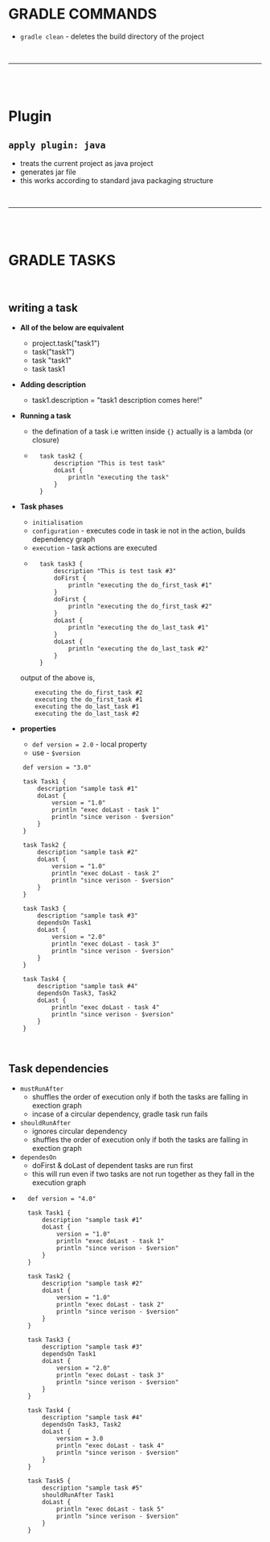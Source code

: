 # GRADLE COMMANDS

* `gradle clean` - deletes the build directory of the project
<br>

---
<br>
<br>

# Plugin

## `apply plugin: java`

* treats the current project as java project
* generates jar file
* this works according to standard java packaging structure
<br>

---
<br>
<br>

# GRADLE TASKS
<br>

## writing a task

* **All of the below are equivalent**
    * project.task("task1")
    * task("task1")
    * task "task1"
    * task task1

* **Adding description**
    * task1.description = "task1 description comes here!"

* **Running a task**
    * the defination of a task i.e written inside `{}` actually is a lambda (or closure)
    * ```
        task task2 {
            description "This is test task"
            doLast {
                println "executing the task"
            }
        }

* **Task phases**
    * `initialisation`
    * `configuration` - executes code in task ie not in the action, builds dependency graph
    * `execution` - task actions are executed
    * ```
        task task3 {
            description "This is test task #3"
            doFirst {
                println "executing the do_first_task #1"
            }
            doFirst {
                println "executing the do_first_task #2"
            }
            doLast {
                println "executing the do_last_task #1"
            }
            doLast {
                println "executing the do_last_task #2"
            }
        }

    output of the above is, 
    ```
        executing the do_first_task #2
        executing the do_first_task #1
        executing the do_last_task #1
        executing the do_last_task #2
    ```

* **properties**
    * `def version = 2.0` - local property
    * use - `$version`

```
    def version = "3.0"

    task Task1 {
        description "sample task #1"
        doLast {
            version = "1.0"
            println "exec doLast - task 1"
            println "since verison - $version"
        }
    }

    task Task2 {
        description "sample task #2"
        doLast {
            version = "1.0"
            println "exec doLast - task 2"
            println "since verison - $version"
        }
    }

    task Task3 {
        description "sample task #3"
        dependsOn Task1
        doLast {
            version = "2.0"
            println "exec doLast - task 3"
            println "since verison - $version"
        }
    }

    task Task4 {
        description "sample task #4"
        dependsOn Task3, Task2
        doLast {
            println "exec doLast - task 4"
            println "since verison - $version"
        }
    }
```

<br>

## Task dependencies

* `mustRunAfter`
    * shuffles the order of execution only if both the tasks are falling in exection graph
    * incase of a circular dependency, gradle task run fails
* `shouldRunAfter`
    * ignores circular dependency
    * shuffles the order of execution only if both the tasks are falling in exection graph
* `dependesOn`
    * doFirst & doLast of dependent tasks are run first
    * this will run even if two tasks are not run together as they fall in the execution graph
* ```
    def version = "4.0"

    task Task1 {
        description "sample task #1"
        doLast {
            version = "1.0"
            println "exec doLast - task 1"
            println "since verison - $version"
        }
    }

    task Task2 {
        description "sample task #2"
        doLast {
            version = "1.0"
            println "exec doLast - task 2"
            println "since verison - $version"
        }
    }

    task Task3 {
        description "sample task #3"
        dependsOn Task1
        doLast {
            version = "2.0"
            println "exec doLast - task 3"
            println "since verison - $version"
        }
    }

    task Task4 {
        description "sample task #4"
        dependsOn Task3, Task2
        doLast {
            version = 3.0
            println "exec doLast - task 4"
            println "since verison - $version"
        }
    }

    task Task5 {
        description "sample task #5"
        shouldRunAfter Task1
        doLast {
            println "exec doLast - task 5"
            println "since verison - $version"
        }
    }